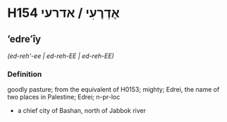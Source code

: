 # H154 אֶדְרֶעִי / אדרעי

## ʼedreʻîy

_(ed-reh'-ee | ed-reh-EE | ed-reh-EE)_

### Definition

goodly pasture; from the equivalent of H0153; mighty; Edrei, the name of two places in Palestine; Edrei; n-pr-loc

- a chief city of Bashan, north of Jabbok river
